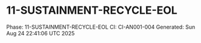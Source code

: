 # 11-SUSTAINMENT-RECYCLE-EOL
Phase: 11-SUSTAINMENT-RECYCLE-EOL
CI: CI-AN001-004
Generated: Sun Aug 24 22:41:06 UTC 2025
